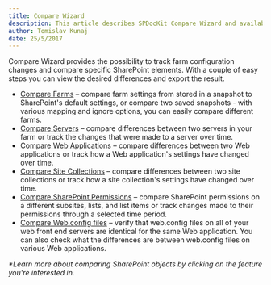 ```yaml
---
title: Compare Wizard
description: This article describes SPDocKit Compare Wizard and available comparison types. Compare SharePoint farms, server, web application, site collection, permissions or web.config files.
author: Tomislav Kunaj
date: 25/5/2017
---
```

Compare Wizard provides the possibility to track farm configuration changes and compare specific SharePoint elements. With a couple of easy steps you can view the desired differences and export the result.

* [Compare Farms](#internal/how-to/compare-wizard/compare-sharepoint-farms/) – compare farm settings from stored in a snapshot to SharePoint's default settings, or compare two saved snapshots - with various mapping and ignore options, you can easily compare different farms.
* [Compare Servers](#internal/how-to/compare-wizard/compare-servers) – compare differences between two servers in your farm or track the changes that were made to a server over time.
* [Compare Web Applications](#internal/how-to/compare-wizard/compare-web-applications/) – compare differences between two Web applications or track how a Web application's settings have changed over time.
* [Compare Site Collections](#internal/how-to/compare-wizard/compare-site-collections/) – compare differences between two site collections or track how a site collection's settings have changed over time.
* [Compare SharePoint Permissions](#internal/how-to/compare-wizard/compare-sharepoint-permissions/) – compare SharePoint permissions on a different subsites, lists, and list items or track changes made to their permissions through a selected time period.
* [Compare Web.config files](#internal/how-to/compare-wizard/compare-web-config-files/) – verify that web.config files on all of your web front end servers are identical for the same Web application. You can also check what the differences are between web.config files on various Web applications.

_*Learn more about comparing SharePoint objects by clicking on the feature you're interested in._